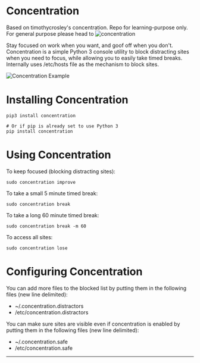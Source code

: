 Concentration
============================

Based on timothycrosley's concentration. Repo for learning-purpose only. For general purpose please head to ![concentration](https://github.com/timothycrosley/concentration)

Stay focused on work when you want, and goof off when you don't. Concentration is a simple
Python 3 console utility to block distracting sites when you need to focus, while allowing you to easily
take timed breaks. Internally uses /etc/hosts file as the mechanism to block sites.

![Concentration Example](https://raw.github.com/timothycrosley/concentration/develop/example.gif)


Installing Concentration
============================

    pip3 install concentration

    # Or if pip is already set to use Python 3
    pip install concentration


Using Concentration
============================

To keep focused (blocking distracting sites):

    sudo concentration improve

To take a small 5 minute timed break:

    sudo concentration break

To take a long 60 minute timed break:

    sudo concentration break -m 60

To access all sites:

    sudo concentration lose


Configuring Concentration
============================

You can add more files to the blocked list by putting them in the following files (new line delimited):
- ~/.concentration.distractors
- /etc/concentration.distractors


You can make sure sites are visible even if concentration is enabled by putting them in the following files (new line delimited):
- ~/.concentration.safe
- /etc/concentration.safe

--------------------------------------------
